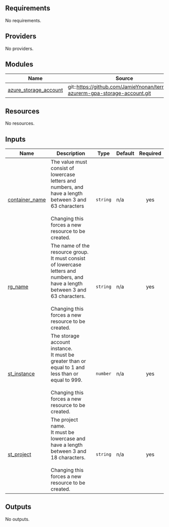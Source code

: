 <!-- BEGIN_TF_DOCS -->
## Requirements

No requirements.

## Providers

No providers.

## Modules

| Name | Source | Version |
|------|--------|---------|
| <a name="module_azure_storage_account"></a> [azure\_storage\_account](#module\_azure\_storage\_account) | git::https://github.com/JamieYnonan/terraform-azurerm-gpa-storage-account.git | v1 |

## Resources

No resources.

## Inputs

| Name | Description | Type | Default | Required |
|------|-------------|------|---------|:--------:|
| <a name="input_container_name"></a> [container\_name](#input\_container\_name) | The value must consist of lowercase letters and numbers, and have a length between 3 and 63 characters<br/><br/>  Changing this forces a new resource to be created. | `string` | n/a | yes |
| <a name="input_rg_name"></a> [rg\_name](#input\_rg\_name) | The name of the resource group.<br/>  It must consist of lowercase letters and numbers, and have a length between 3 and 63 characters.<br/><br/>  Changing this forces a new resource to be created. | `string` | n/a | yes |
| <a name="input_st_instance"></a> [st\_instance](#input\_st\_instance) | The storage account instance.<br/>  It must be greater than or equal to 1 and less than or equal to 999.<br/><br/>  Changing this forces a new resource to be created. | `number` | n/a | yes |
| <a name="input_st_project"></a> [st\_project](#input\_st\_project) | The project name.<br/>  It must be lowercase and have a length between 3 and 18 characters.<br/><br/>  Changing this forces a new resource to be created. | `string` | n/a | yes |

## Outputs

No outputs.
<!-- END_TF_DOCS -->